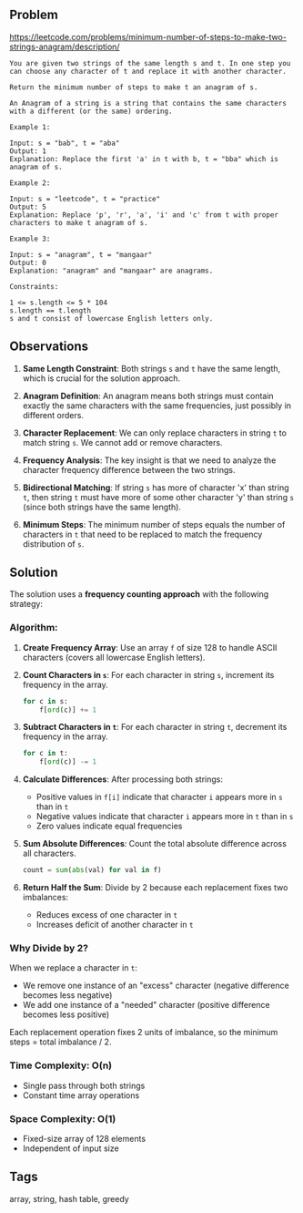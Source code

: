 ## Problem

https://leetcode.com/problems/minimum-number-of-steps-to-make-two-strings-anagram/description/

```
You are given two strings of the same length s and t. In one step you can choose any character of t and replace it with another character.

Return the minimum number of steps to make t an anagram of s.

An Anagram of a string is a string that contains the same characters with a different (or the same) ordering.

Example 1:

Input: s = "bab", t = "aba"
Output: 1
Explanation: Replace the first 'a' in t with b, t = "bba" which is anagram of s.

Example 2:

Input: s = "leetcode", t = "practice"
Output: 5
Explanation: Replace 'p', 'r', 'a', 'i' and 'c' from t with proper characters to make t anagram of s.

Example 3:

Input: s = "anagram", t = "mangaar"
Output: 0
Explanation: "anagram" and "mangaar" are anagrams. 

Constraints:

1 <= s.length <= 5 * 104
s.length == t.length
s and t consist of lowercase English letters only.
```

## Observations

1. **Same Length Constraint**: Both strings `s` and `t` have the same length, which is crucial for the solution approach.

2. **Anagram Definition**: An anagram means both strings must contain exactly the same characters with the same frequencies, just possibly in different orders.

3. **Character Replacement**: We can only replace characters in string `t` to match string `s`. We cannot add or remove characters.

4. **Frequency Analysis**: The key insight is that we need to analyze the character frequency difference between the two strings.

5. **Bidirectional Matching**: If string `s` has more of character 'x' than string `t`, then string `t` must have more of some other character 'y' than string `s` (since both strings have the same length).

6. **Minimum Steps**: The minimum number of steps equals the number of characters in `t` that need to be replaced to match the frequency distribution of `s`.

## Solution

The solution uses a **frequency counting approach** with the following strategy:

### Algorithm:

1. **Create Frequency Array**: Use an array `f` of size 128 to handle ASCII characters (covers all lowercase English letters).

2. **Count Characters in `s`**: For each character in string `s`, increment its frequency in the array.
   ```python
   for c in s:
       f[ord(c)] += 1
   ```

3. **Subtract Characters in `t`**: For each character in string `t`, decrement its frequency in the array.
   ```python
   for c in t:
       f[ord(c)] -= 1
   ```

4. **Calculate Differences**: After processing both strings:
   - Positive values in `f[i]` indicate that character `i` appears more in `s` than in `t`
   - Negative values indicate that character `i` appears more in `t` than in `s`
   - Zero values indicate equal frequencies

5. **Sum Absolute Differences**: Count the total absolute difference across all characters.
   ```python
   count = sum(abs(val) for val in f)
   ```

6. **Return Half the Sum**: Divide by 2 because each replacement fixes two imbalances:
   - Reduces excess of one character in `t`
   - Increases deficit of another character in `t`

### Why Divide by 2?

When we replace a character in `t`:
- We remove one instance of an "excess" character (negative difference becomes less negative)
- We add one instance of a "needed" character (positive difference becomes less positive)

Each replacement operation fixes 2 units of imbalance, so the minimum steps = total imbalance / 2.

### Time Complexity: O(n)
- Single pass through both strings
- Constant time array operations

### Space Complexity: O(1)
- Fixed-size array of 128 elements
- Independent of input size

## Tags

array, string, hash table, greedy